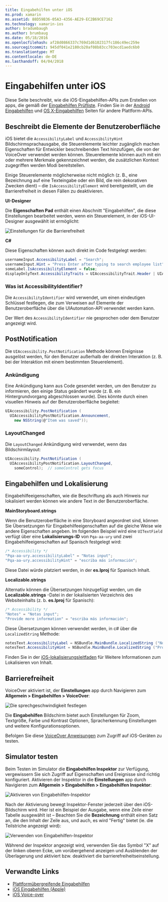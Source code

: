 ```yaml
---
title: Eingabehilfen unter iOS
ms.prod: xamarin
ms.assetid: 88D59B36-05A3-4356-AE29-EC2B69CE7162
ms.technology: xamarin-ios
author: bradumbaugh
ms.author: brumbaug
ms.date: 05/18/2016
ms.openlocfilehash: af28d0866337c769d1d6102317fc186c49ec259e
ms.sourcegitcommit: 945df041e2180cb20af08b83cc703ecd1aedc6b0
ms.translationtype: MT
ms.contentlocale: de-DE
ms.lasthandoff: 04/04/2018
---
```

# <a name="accessibility-on-ios"></a>Eingabehilfen unter iOS

Diese Seite beschreibt, wie die iOS-Eingabehilfen-APIs zum Erstellen von apps, die gemäß der [Eingabehilfen Prüfliste](~/cross-platform/app-fundamentals/accessibility.md).
Finden Sie in der [Android Eingabehilfen](~/android/app-fundamentals/accessibility.md) und [OS X-Eingabehilfen](~/mac/app-fundamentals/accessibility.md) Seiten für andere Plattform-APIs.

## <a name="describing-ui-elements"></a>Beschreibt die Elemente der Benutzeroberfläche

iOS bietet die `AccessibilityLabel` und `AccessibilityHint` Bildschirmsprachausgabe, die Steuerelemente leichter zugänglich machen Eigenschaften für Entwickler beschreibenden Text hinzufügen, die von der VoiceOver verwendet werden können. Steuerelemente können auch mit ein oder mehrere Merkmale gekennzeichnet werden, die zusätzlichen Kontext zugegriffen werden Modi bereitstellen.

Einige Steuerelemente möglicherweise nicht möglich (z. B., eine Bezeichnung auf eine Texteingabe oder ein Bild, die rein dekorativen Zwecken dient) – die `IsAccessibilityElement` wird bereitgestellt, um die Barrierefreiheit in diesen Fällen zu deaktivieren.

**UI-Designer**

Die **Eigenschaften Pad** enthält einen Abschnitt "Eingabehilfen", die diese Einstellungen bearbeitet werden, wenn ein Steuerelement, in der iOS-UI-Designer ausgewählt ist ermöglicht:

![](accessibility-images/ios-designer-sml.png "Einstellungen für die Barrierefreiheit")

**C#**

Diese Eigenschaften können auch direkt im Code festgelegt werden:

```csharp
usernameInput.AccessibilityLabel = "Search";
usernameInput.Hint = "Press Enter after typing to search employee list";
someLabel.IsAccessibilityElement = false;
displayOnlyText.AccessibilityTraits = UIAccessibilityTrait.Header | UIAccessibilityTrait.Selected;
```

### <a name="what-is-accessibilityidentifier"></a>Was ist AccessibilityIdentifier?

Die `AccessibilityIdentifier` wird verwendet, um einen eindeutigen Schlüssel festlegen, die zum Verweisen auf Elemente der Benutzeroberfläche über die UIAutomation-API verwendet werden kann.

Der Wert des `AccessibilityIdentifier` nie gesprochen oder dem Benutzer angezeigt wird.

<a name="postnotification" />

## <a name="postnotification"></a>PostNotification

Die `UIAccessibility.PostNotification` Methode können Ereignisse ausgelöst werden, für den Benutzer außerhalb der direkten Interaktion (z. B. bei der Interaktion mit einem bestimmten Steuerelement).

### <a name="announcement"></a>Ankündigung

Eine Ankündigung kann aus Code gesendet werden, um den Benutzer zu informieren, den einige Status geändert wurde (z. B. ein Hintergrundvorgang abgeschlossen wurde). Dies könnte durch einen visuellen Hinweis auf der Benutzeroberfläche begleitet:

```csharp
UIAccessibility.PostNotification (
  UIAccessibilityPostNotification.Announcement,
    new NSString(@"Item was saved"));
```

### <a name="layoutchanged"></a>LayoutChanged

Die `LayoutChanged` Ankündigung wird verwendet, wenn das Bildschirmlayout:

```csharp
UIAccessibility.PostNotification (
  UIAccessibilityPostNotification.LayoutChanged,
    someControl);  // someControl gets focus
```


## <a name="accessibility-and-localization"></a>Eingabehilfen und Lokalisierung

Eingabehilfeeigenschaften, wie die Beschriftung als auch Hinweis nur lokalisiert werden können wie andere Text in der Benutzeroberfläche.

**MainStoryboard.strings**

Wenn die Benutzeroberfläche in eine Storyboard angeordnet sind, können Sie Übersetzungen für Eingabehilfeeigenschaften auf die gleiche Weise wie andere Eigenschaften angeben. Im folgenden Beispiel wird eine `UITextField` verfügt über eine **Lokalisierungs-ID** von `Pqa-aa-ury` und zwei Eingabehilfeeigenschaften auf Spanisch festgelegt wird:

```csharp
/* Accessibility */
"Pqa-aa-ury.accessibilityLabel" = "Notas input";
"Pqa-aa-ury.accessibilityHint" = "escriba más información";
```

Diese Datei würde platziert werden, in der **es.lproj** für Spanisch Inhalt.

**Localizable.strings**

Alternativ können die Übersetzungen hinzugefügt werden, um die **Localizable.strings** -Datei in der lokalisierten Verzeichnis des Websiteinhalts (z. b. **es.lproj** für Spanisch):

```csharp
/* Accessibility */
"Notes" = "Notas input";
"Provide more information" = "escriba más información";
```

Diese Übersetzungen können verwendet werden, in c# über die `LocalizedString` Methode:

```csharp
notesText.AccessibilityLabel = NSBundle.MainBundle.LocalizedString ("Notes", "");
notesText.AccessibilityHint = NSBundle.MainBundle.LocalizedString ("Provide more information", "");
```

Finden Sie in der [iOS-lokalisierungsleitfaden](~/ios/app-fundamentals/localization/index.md) für Weitere Informationen zum Lokalisieren von Inhalt.

<a name="testing" />

## <a name="testing-accessibility"></a>Barrierefreiheit

VoiceOver aktiviert ist, der **Einstellungen** app durch Navigieren zum **Allgemein > Eingabehilfen > VoiceOver**:

![](accessibility-images/settings-sml.png "Die sprechgeschwindigkeit festlegen")

Die **Eingabehilfen** Bildschirm bietet auch Einstellungen für Zoom, Textgröße, Farbe und Kontrast Optionen, Spracherkennung Einstellungen und weitere Konfigurationsoptionen.

Befolgen Sie diese [VoiceOver Anweisungen](https://developer.apple.com/library/ios/technotes/TestingAccessibilityOfiOSApps/TestAccessibilityonYourDevicewithVoiceOver/TestAccessibilityonYourDevicewithVoiceOver.html) zum Zugriff auf iOS-Geräten zu testen.


## <a name="simulator-testing"></a>Simulator testen

Beim Testen im Simulator die **Eingabehilfen Inspektor** zur Verfügung, vergewissern Sie sich Zugriff auf Eigenschaften und Ereignisse sind richtig konfiguriert. Aktivieren der Inspektor in die **Einstellungen** app durch Navigieren zum **Allgemein > Eingabehilfen > Eingabehilfen Inspektor**:

![](accessibility-images/settings-inspector-sml.png "Aktivieren von Eingabehilfen-Inspektor")

Nach der Aktivierung bewegt Inspektor-Fenster jederzeit über den iOS-Bildschirm wird.
Hier ist ein Beispiel der Ausgabe, wenn eine Zeile einer Tabelle ausgewählt ist – Beachten Sie die **Bezeichnung** enthält einen Satz an, die den Inhalt der Zeile aus, und auch, es wird "Fertig" bietet (ie. die Teilstriche angezeigt wird):

![](accessibility-images/tableview-a11y-sml.png "Verwenden von Eingabehilfen-Inspektor")

Während der Inspektor angezeigt wird, verwenden Sie das Symbol "X" auf der linken oberen Ecke, um vorübergehend anzeigen und Ausblenden der Überlagerung und aktiviert bzw. deaktiviert die barrierefreiheitseinstellung.



## <a name="related-links"></a>Verwandte Links

- [Plattformübergreifende Eingabehilfen](~/cross-platform/app-fundamentals/accessibility.md)
- [iOS Eingabehilfen (Apple)](https://developer.apple.com/library/ios/documentation/UserExperience/Conceptual/iPhoneAccessibility/Accessibility_on_iPhone/Accessibility_on_iPhone.html)
- [iOS Voice-over](http://www.apple.com/accessibility/ios/voiceover/)
